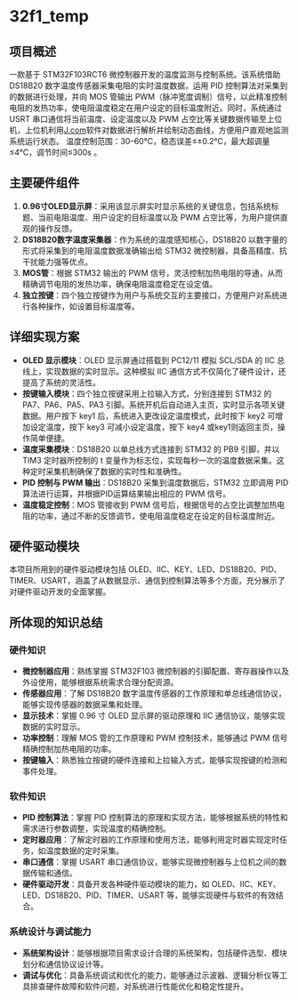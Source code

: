 # 32f1_temp

## 项目概述
一款基于 STM32F103RCT6 微控制器开发的温度监测与控制系统。该系统借助 DS18B20 数字温度传感器采集电阻的实时温度数据，运用 PID 控制算法对采集到的数据进行处理，并向 MOS 管输出 PWM（脉冲宽度调制）信号，以此精准控制电阻的发热功率，使电阻温度稳定在用户设定的目标温度附近。同时，系统通过 USRT 串口通信将当前温度、设定温度以及 PWM 占空比等关键数据传输至上位机，上位机利用[J.com](https://j.com/)软件对数据进行解析并绘制动态曲线，方便用户直观地监测系统运行状态。 温度控制范围：30–60℃，稳态误差≤±0.2℃，最大超调量≤4℃，调节时间≤300s 。

## 主要硬件组件

1. **0.96寸OLED显示屏**：采用该显示屏实时显示系统的关键信息，包括系统标题、当前电阻温度、用户设定的目标温度以及 PWM 占空比等，为用户提供直观的操作反馈。
2. **DS18B20数字温度采集器**：作为系统的温度感知核心，DS18B20 以数字量的形式将采集到的电阻温度数据准确输出给 STM32 微控制器，具备高精度、抗干扰能力强等优点。
3. **MOS管**：根据 STM32 输出的 PWM 信号，灵活控制加热电阻的导通，从而精确调节电阻的发热功率，确保电阻温度稳定在设定值。
4. **独立按键**：四个独立按键作为用户与系统交互的主要接口，方便用户对系统进行各种操作，如设置目标温度等。

## 详细实现方案

- **OLED 显示模块**：OLED 显示屏通过搭载到 PC12/11 模拟 SCL/SDA 的 IIC 总线上，实现数据的实时显示。这种模拟 IIC 通信方式不仅简化了硬件设计，还提高了系统的灵活性。
- **按键输入模块**：四个独立按键采用上拉输入方式，分别连接到 STM32 的 PA7、PA6、PA5、PA3 引脚。系统开机后自动进入主页，实时显示各项关键数据。用户按下 key1 后，系统进入更改设定温度模式，此时按下 key2 可增加设定温度，按下 key3 可减小设定温度，按下 key4 或key1则返回主页，操作简单便捷。
- **温度采集模块**：DS18B20 以单总线方式连接到 STM32 的 PB9 引脚，并以 TIM3 定时器所控制的 t 变量作为标志位，实现每秒一次的温度数据采集。这种定时采集机制确保了数据的实时性和准确性。
- **PID 控制与 PWM 输出**：DS18B20 采集到温度数据后，STM32 立即调用 PID 算法进行运算，并根据PID运算结果输出相应的 PWM 信号。
- **温度稳定控制**：MOS 管接收到 PWM 信号后，根据信号的占空比调整加热电阻的功率，通过不断的反馈调节，使电阻温度稳定在设定的目标温度附近。

## 硬件驱动模块

本项目所用到的硬件驱动模块包括 OLED、IIC、KEY、LED、DS18B20、PID、TIMER、USART，涵盖了从数据显示、通信到控制算法等多个方面，充分展示了对硬件驱动开发的全面掌握。

## 所体现的知识总结

### 硬件知识

- **微控制器应用**：熟练掌握 STM32F103 微控制器的引脚配置、寄存器操作以及外设使用，能够根据系统需求合理分配资源。
- **传感器应用**：了解 DS18B20 数字温度传感器的工作原理和单总线通信协议，能够实现传感器的数据采集和处理。
- **显示技术**：掌握 0.96 寸 OLED 显示屏的驱动原理和 IIC 通信协议，能够实现数据的实时显示。
- **功率控制**：理解 MOS 管的工作原理和 PWM 控制技术，能够通过 PWM 信号精确控制加热电阻的功率。
- **按键输入**：熟悉独立按键的硬件连接和上拉输入方式，能够实现按键的检测和事件处理。

### 软件知识

- **PID 控制算法**：掌握 PID 控制算法的原理和实现方法，能够根据系统的特性和需求进行参数调整，实现温度的精确控制。
- **定时器应用**：了解定时器的工作原理和使用方法，能够利用定时器实现定时任务，如温度数据的定时采集。
- **串口通信**：掌握 USART 串口通信协议，能够实现微控制器与上位机之间的数据传输和通信。
- **硬件驱动开发**：具备开发各种硬件驱动模块的能力，如 OLED、IIC、KEY、LED、DS18B20、PID、TIMER、USART 等，能够实现硬件与软件的有效结合。

### 系统设计与调试能力

- **系统架构设计**：能够根据项目需求设计合理的系统架构，包括硬件选型、模块划分和通信协议设计等。
- **调试与优化**：具备系统调试和优化的能力，能够通过示波器、逻辑分析仪等工具排查硬件故障和软件问题，对系统进行性能优化和稳定性提升。
